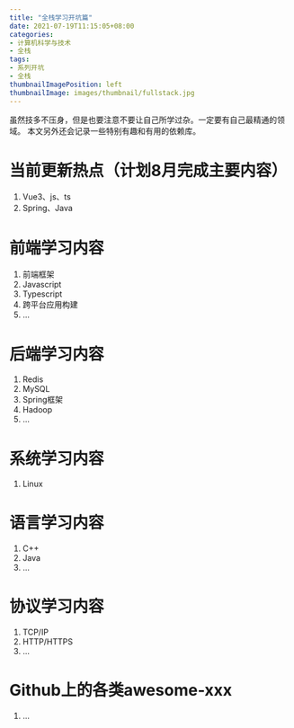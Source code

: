 ```yaml
---
title: "全栈学习开坑篇"
date: 2021-07-19T11:15:05+08:00
categories:
- 计算机科学与技术
- 全栈
tags:
- 系列开坑
- 全栈
thumbnailImagePosition: left
thumbnailImage: images/thumbnail/fullstack.jpg
---
```

虽然技多不压身，但是也要注意不要让自己所学过杂。一定要有自己最精通的领域。
本文另外还会记录一些特别有趣和有用的依赖库。
<!--more-->
# 当前更新热点（计划8月完成主要内容）
1. Vue3、js、ts
2. Spring、Java

# 前端学习内容
1. 前端框架
2. Javascript
3. Typescript
4. 跨平台应用构建
5. ...
# 后端学习内容
1. Redis
2. MySQL
3. Spring框架
4. Hadoop
5. ...
# 系统学习内容
1. Linux
# 语言学习内容
1. C++
2. Java
3. ...
# 协议学习内容
1. TCP/IP
2. HTTP/HTTPS
3. ...
# Github上的各类awesome-xxx
1. ...